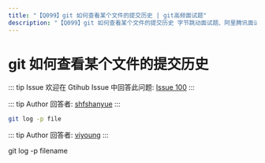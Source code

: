 ```yaml
---
title: "【Q099】git 如何查看某个文件的提交历史 | git高频面试题"
description: "【Q099】git 如何查看某个文件的提交历史 字节跳动面试题、阿里腾讯面试题、美团小米面试题。"
---
```


# git 如何查看某个文件的提交历史

::: tip Issue
欢迎在 Gtihub Issue 中回答此问题: [Issue 100](https://github.com/shfshanyue/Daily-Question/issues/100)
:::

::: tip Author
回答者: [shfshanyue](https://github.com/shfshanyue)
:::

```bash
git log -p file
```

::: tip Author
回答者: [viyoung](https://github.com/viyoung)
:::

git log -p filename

